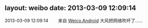 layout: weibo
date: 2013-03-09 12:09:14
---
<meta name="referrer" content="no-referrer" />

2013-03-09 12:09:14  &nbsp;&nbsp;&nbsp;&nbsp;&nbsp;&nbsp; 来自 <a href="http://app.weibo.com/t/feed/l4RWD" rel="nofollow">Weico.Android</a>
大风把网络吹坏了…… ​​​
